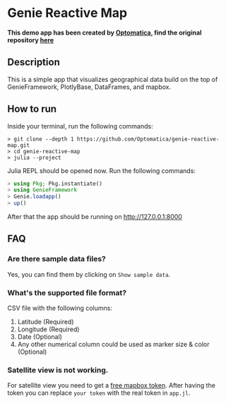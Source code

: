 # Genie Reactive Map

**This demo app has been created by [Optomatica](https://optomatica.com/), find the original repository [here](https://github.com/Optomatica/genie-reactive-map)**

## Description
This is a simple app that visualizes geographical data build on the top of GenieFramework, PlotlyBase, DataFrames, and mapbox.

## How to run
Inside your terminal, run the following commands:
```console
> git clone --depth 1 https://github.com/Optomatica/genie-reactive-map.git
> cd genie-reactive-map
> julia --project

```
Julia REPL should be opened now. Run the following commands:
```julia
> using Pkg; Pkg.instantiate()
> using GenieFramework
> Genie.loadapp()
> up()

```
After that the app should be running on http://127.0.0.1:8000
## FAQ
### Are there sample data files?
Yes, you can find them by clicking on `Show sample data`.
### What's the supported file format?
CSV file with the following columns:
1. Latitude (Required)
2. Longitude (Required)
3. Date (Optional)
4. Any other numerical column could be used as marker size & color (Optional)
### Satellite view is not working.
For satellite view you need to get a [free mapbox token](https://plotly.com/javascript/mapbox-layers/). After having the token you can replace `your token` with the real token in `app.jl`.
